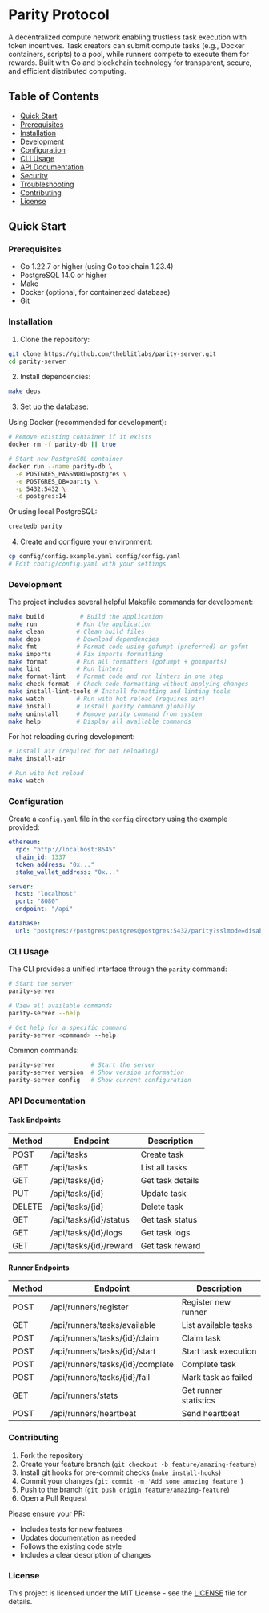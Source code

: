 # Parity Protocol

A decentralized compute network enabling trustless task execution with token incentives. Task creators can submit compute tasks (e.g., Docker containers, scripts) to a pool, while runners compete to execute them for rewards. Built with Go and blockchain technology for transparent, secure, and efficient distributed computing.

## Table of Contents

- [Quick Start](#quick-start)
- [Prerequisites](#prerequisites)
- [Installation](#installation)
- [Development](#development)
- [Configuration](#configuration)
- [CLI Usage](#cli-usage)
- [API Documentation](#api-documentation)
- [Security](#security)
- [Troubleshooting](#troubleshooting)
- [Contributing](#contributing)
- [License](#license)

## Quick Start

### Prerequisites

- Go 1.22.7 or higher (using Go toolchain 1.23.4)
- PostgreSQL 14.0 or higher
- Make
- Docker (optional, for containerized database)
- Git

### Installation

1. Clone the repository:

```bash
git clone https://github.com/theblitlabs/parity-server.git
cd parity-server
```

2. Install dependencies:

```bash
make deps
```

3. Set up the database:

Using Docker (recommended for development):

```bash
# Remove existing container if it exists
docker rm -f parity-db || true

# Start new PostgreSQL container
docker run --name parity-db \
  -e POSTGRES_PASSWORD=postgres \
  -e POSTGRES_DB=parity \
  -p 5432:5432 \
  -d postgres:14
```

Or using local PostgreSQL:

```bash
createdb parity
```

4. Create and configure your environment:

```bash
cp config/config.example.yaml config/config.yaml
# Edit config/config.yaml with your settings
```

### Development

The project includes several helpful Makefile commands for development:

```bash
make build          # Build the application
make run           # Run the application
make clean         # Clean build files
make deps          # Download dependencies
make fmt           # Format code using gofumpt (preferred) or gofmt
make imports       # Fix imports formatting
make format        # Run all formatters (gofumpt + goimports)
make lint          # Run linters
make format-lint   # Format code and run linters in one step
make check-format  # Check code formatting without applying changes
make install-lint-tools # Install formatting and linting tools
make watch         # Run with hot reload (requires air)
make install       # Install parity command globally
make uninstall     # Remove parity command from system
make help          # Display all available commands
```

For hot reloading during development:

```bash
# Install air (required for hot reloading)
make install-air

# Run with hot reload
make watch
```

### Configuration

Create a `config.yaml` file in the `config` directory using the example provided:

```yaml
ethereum:
  rpc: "http://localhost:8545"
  chain_id: 1337
  token_address: "0x..."
  stake_wallet_address: "0x..."

server:
  host: "localhost"
  port: "8080"
  endpoint: "/api"

database:
  url: "postgres://postgres:postgres@postgres:5432/parity?sslmode=disable"
```

### CLI Usage

The CLI provides a unified interface through the `parity` command:

```bash
# Start the server
parity-server

# View all available commands
parity-server --help

# Get help for a specific command
parity-server <command> --help
```

Common commands:

```bash
parity-server          # Start the server
parity-server version  # Show version information
parity-server config   # Show current configuration
```

### API Documentation

#### Task Endpoints

| Method | Endpoint               | Description      |
| ------ | ---------------------- | ---------------- |
| POST   | /api/tasks             | Create task      |
| GET    | /api/tasks             | List all tasks   |
| GET    | /api/tasks/{id}        | Get task details |
| PUT    | /api/tasks/{id}        | Update task      |
| DELETE | /api/tasks/{id}        | Delete task      |
| GET    | /api/tasks/{id}/status | Get task status  |
| GET    | /api/tasks/{id}/logs   | Get task logs    |
| GET    | /api/tasks/{id}/reward | Get task reward  |

#### Runner Endpoints

| Method | Endpoint                         | Description           |
| ------ | -------------------------------- | --------------------- |
| POST   | /api/runners/register            | Register new runner   |
| GET    | /api/runners/tasks/available     | List available tasks  |
| POST   | /api/runners/tasks/{id}/claim    | Claim task            |
| POST   | /api/runners/tasks/{id}/start    | Start task execution  |
| POST   | /api/runners/tasks/{id}/complete | Complete task         |
| POST   | /api/runners/tasks/{id}/fail     | Mark task as failed   |
| GET    | /api/runners/stats               | Get runner statistics |
| POST   | /api/runners/heartbeat           | Send heartbeat        |

### Contributing

1. Fork the repository
2. Create your feature branch (`git checkout -b feature/amazing-feature`)
3. Install git hooks for pre-commit checks (`make install-hooks`)
4. Commit your changes (`git commit -m 'Add some amazing feature'`)
5. Push to the branch (`git push origin feature/amazing-feature`)
6. Open a Pull Request

Please ensure your PR:

- Includes tests for new features
- Updates documentation as needed
- Follows the existing code style
- Includes a clear description of changes

### License

This project is licensed under the MIT License - see the [LICENSE](LICENSE) file for details.
